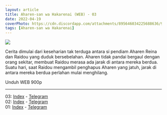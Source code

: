 ```yaml
---
layout: article
title: Aharen-san wa Hakarenai (WEB) - 03
date: 2022-04-19
coverPhoto: https://cdn.discordapp.com/attachments/895646034225688636/965126030509617212/unknown.png
tags: [Aharen-san wa Hakarenai]
---
```


![](https://cdn.discordapp.com/attachments/895646034225688636/965126030509617212/unknown.png)

Cerita dimulai dari keseharian tak terduga antara si pendiam Aharen Reina dan Raidou yang duduk bersebelahan.
Aharen tidak pandai bergaul dengan orang sekitar, membuat Raidou merasa ada jarak di antara mereka berdua.
Suatu hari, saat Raidou mengambil penghapus Aharen yang jatuh, jarak di antara mereka berdua perlahan mulai menghilang.

Unduh WEB 900p

---
03: [Index](https://proyek.a-1ddl.workers.dev/0:/Musim%20Semi%202022/%5BWEB%5D/%5BA-1%5D%20Aharen-san%20wa%20Hakarenai%20%5BWEB%5D%5Bx264%20900p%5D%5BAAC%5D/%5BA-1%5D%20Aharen-san%20wa%20Hakarenai%20-%2003%20%5BWEB%5D%5Bx264%20900p%5D%5BAAC%5D%5BC14AB7CE%5D.mkv) - [Telegram](https://t.me/a1fansubweeklies/61)
<br>
02: [Index](https://proyek.a-1ddl.workers.dev/0:/Musim%20Semi%202022/%5BWEB%5D/%5BA-1%5D%20Aharen-san%20wa%20Hakarenai%20%5BWEB%5D%5Bx264%20900p%5D%5BAAC%5D/%5BA-1%5D%20Aharen-san%20wa%20Hakarenai%20-%2002%20%5BWEB%5D%5Bx264%20900p%5D%5BAAC%5D%5B4EE392D2%5D.mkv) - [Telegram](https://t.me/a1fansubweeklies/55)
<br>
01: [Index](https://proyek.a-1ddl.workers.dev/0:/Musim%20Semi%202022/%5BWEB%5D/%5BA-1%5D%20Aharen-san%20wa%20Hakarenai%20%5BWEB%5D%5Bx264%20900p%5D%5BAAC%5D/%5BA-1%5D%20Aharen-san%20wa%20Hakarenai%20-%2001%20%5BWEB%5D%5Bx264%20900p%5D%5BAAC%5D%5BB2F48555%5D.mkv) - [Telegram](https://t.me/a1fansubweeklies/53)
